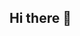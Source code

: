 ## Hi there 👋

<!--
**mmahdavi88/mmahdavi88** is a ✨ _special_ ✨ repository because its `README.md` (this file) appears on your GitHub profile.

- 🔭 I’m currently publishing the paper entitled "A Sustainable Rural Electrification of Morocco Using Stevia Biomass Power Generation: Lessons for Paraguay".
- 🌱 HOMER Software has been used in this paper for simulation. 
- 👯 You can find the HOMER codes including its datasets and results in the attached files. Please open the main program using HOMER software. Then click on Calculate tap to run the program. You can change the data of each element, e.g. Generator by clicking on its icon on the left side and manually put your desirable data.
